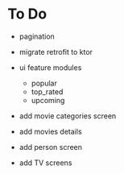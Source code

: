# To Do

- pagination
- migrate retrofit to ktor

- ui feature modules
  - popular
  - top_rated
  - upcoming

- add movie categories screen
- add movies details
- add person screen
- add TV screens
